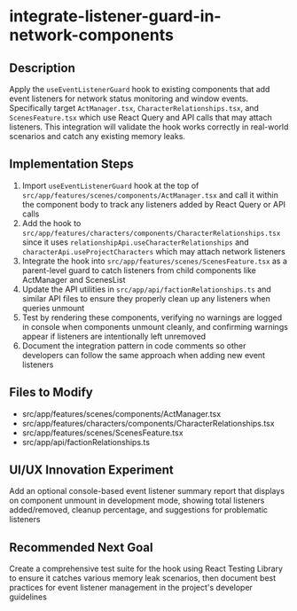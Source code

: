 # integrate-listener-guard-in-network-components

## Description

Apply the `useEventListenerGuard` hook to existing components that add event listeners for network status monitoring and window events. Specifically target `ActManager.tsx`, `CharacterRelationships.tsx`, and `ScenesFeature.tsx` which use React Query and API calls that may attach listeners. This integration will validate the hook works correctly in real-world scenarios and catch any existing memory leaks.

## Implementation Steps

1. Import `useEventListenerGuard` hook at the top of `src/app/features/scenes/components/ActManager.tsx` and call it within the component body to track any listeners added by React Query or API calls
2. Add the hook to `src/app/features/characters/components/CharacterRelationships.tsx` since it uses `relationshipApi.useCharacterRelationships` and `characterApi.useProjectCharacters` which may attach network listeners
3. Integrate the hook into `src/app/features/scenes/ScenesFeature.tsx` as a parent-level guard to catch listeners from child components like ActManager and ScenesList
4. Update the API utilities in `src/app/api/factionRelationships.ts` and similar API files to ensure they properly clean up any listeners when queries unmount
5. Test by rendering these components, verifying no warnings are logged in console when components unmount cleanly, and confirming warnings appear if listeners are intentionally left unremoved
6. Document the integration pattern in code comments so other developers can follow the same approach when adding new event listeners

## Files to Modify

- src/app/features/scenes/components/ActManager.tsx
- src/app/features/characters/components/CharacterRelationships.tsx
- src/app/features/scenes/ScenesFeature.tsx
- src/app/api/factionRelationships.ts

## UI/UX Innovation Experiment

Add an optional console-based event listener summary report that displays on component unmount in development mode, showing total listeners added/removed, cleanup percentage, and suggestions for problematic listeners

## Recommended Next Goal

Create a comprehensive test suite for the hook using React Testing Library to ensure it catches various memory leak scenarios, then document best practices for event listener management in the project's developer guidelines

